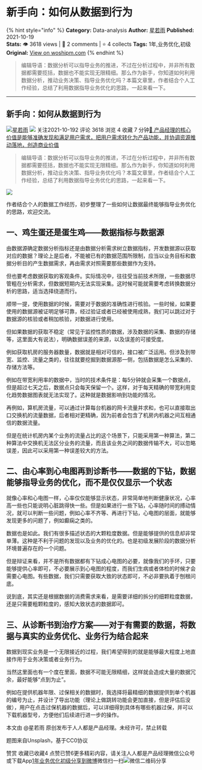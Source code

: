 # 新手向：如何从数据到行为
{% hint style="info" %}
**Category:** Data-analysis
**Author:** [星若雨](https://www.woshipm.com/u/1130911)
**Published:** 2021-10-19  
**Stats:** 👁️ 3618 views | 💬 2 comments | ⭐ 4 collects
**Tags:** 1年,业务优化,初级
**Original:** [View on woshipm.com](https://www.woshipm.com/data-analysis/5180632.html)
{% endhint %}
> 编辑导语：数据分析可以指导业务的推进，不过在分析过程中，并非所有数据都需要揽括，数据也不能实现无限精细。那么作为新手，你知道如何利用数据分析，推动业务决策、指导业务优化吗？本篇文章里，作者结合个人工作经验，总结了利用数据指导业务优化的思路，一起来看一下。

---

## 新手向：如何从数据到行为

[![](https://static.woshipm.com/APP_U_202110_20211018145511_8516.jpeg?imageView2/1/w/72/h/72/q/100)](https://www.woshipm.com/u/1130911)[星若雨](https://www.woshipm.com/u/1130911) ![](https://static.woshipm.com/tag/1101_1@2x.png) 关注2021-10-192 评论 3618 浏览 4 收藏 7 分钟[🔗 产品经理的核心价值是能够准确发现和满足用户需求，把用户需求转化为产品功能，并协调资源推动落地，创造商业价值](https://ke.qidianla.com/courses/90pm)

> 编辑导语：数据分析可以指导业务的推进，不过在分析过程中，并非所有数据都需要揽括，数据也不能实现无限精细。那么作为新手，你知道如何利用数据分析，推动业务决策、指导业务优化吗？本篇文章里，作者结合个人工作经验，总结了利用数据指导业务优化的思路，一起来看一下。

![](https://image.woshipm.com/wp-files/2021/10/w93y7qAdhXFGFaByQRXe.jpg)

作者结合个人的数据工作经历，初步整理了一些如何让数据最终能够指导业务优化的思路，欢迎交流。

## 一、鸡生蛋还是蛋生鸡——数据指标与数据源

由数据源确定数据分析指标还是由数据分析需求树立数据指标，开发数据源以获取对应的数据？理论上是后者，不能被已有的数据范围所限制，应当以业务目标和数据分析目的产生数据需求，再由需求对照需要那些数据作为支持。

但也要考虑数据获取的客观条件。实际情况中，往往受当前技术所限，一些数据尽管粗在分析需求，但数据短期内无法实现采集。这时候可能就需要考虑转换数据分析的思路，适当选择绕道而行。

顺带一提，使用数据的时候，需要对于数据的准确性进行核验。一些时候，如果要使用的数据源被证明足够可靠，经过验证或者已经被使用成熟，我们可以跳过对于数据源的核验或者稍加核验，对数据进行使用。

但如果数据的获取不稳定（常见于监控性质的数据，涉及数据的采集、数据的存储等，这里面大有说法），明确数据误差的来源，以及误差的可接受度。

例如获取机房的服务器数量，数据就是相对可信的，接口被广泛运用。但涉及到带宽、监控、流量之类的，往往就要挖掘到数据源那一侧，包括数据是怎么采集的、存储方法等。

例如在带宽利用率的数据中，当时的技术条件是：每5分钟就会采集一个数据点，但是超过七天之后，数据点只会每天保留一个。这样，对于每天精确的带宽利用变化趋势数据图表就无法实现了。这种就是数据影响到功能的情况。

再例如，算机房流量，可以通过计算每台机器的网卡流量并求和，也可以直接取出口交换机的流量数据，后者相对更精确，因为前者会包含了机房内机器之间互相通信的数据流量。

但是在统计机房内某个业务的流量占比的这个场景下，只能采用第一种算法，第二种算法中交换机无法区分业务的流量，而且该业务之间的数据传输不大，可以忽略误差，因此可以采用第一种误差较大的方法。

## 二、由心率到心电图再到诊断书——数据的下钻，数据能够指导业务的优化，而不是仅仅显示一个状态

就像心率和心电图一样，心率仅仅能够显示状态，非常简单地判断健康状况，心率高一些也只能说明心脏跳得快一些。但是如果进行一些下钻，心率随时间的搏动情况，就可以判断一些问题，例如心率不齐等、再进行下钻，心电图的层面，就能够发现更多的问题了，例如癫痫之类的。

数据也是如此。我们有很多描述状态的大颗粒度数据。但是能够提供的信息却非常单薄。这种是不利于问题的发现以及业务的优化的。也是初级发展阶段的数据分析环境普遍存在的一个问题。

但是辩证来看，并不是所有数据都有下钻成心电图的必要，就像我们的手环，只要能够提供心率即可，不必要展示到心电图的程度，而我们生病或者体检的时候才会需要心电图。有些数据，我们只需要获取大致的状态即可，不必非要执着于刨根问底。

说到底，其实还是根据数据的消费需求来看，是需要详细的拆分的细颗粒度数据，还是只需要粗颗粒度的，感知大致状态的数据即可。

## 三、从诊断书到治疗方案——对于有需要的数据，将数据与真实的业务优化、业务行为结合起来

数据到现实业务是一个无限接近的过程，我们希望得到的就是能够最大程度上地直接作用于业务决策或者业务行为。

当然这里面也有一个度在里面，数据不可能无限精细，这样就会造成大量的数据冗余，最好能够“点到为止”。

例如在提供机器年限、过保相关的数据时，我选择将最精细的数据提供到单个机器的编号为止，并设计了导出功能（理论上做跳转功能会更加直接，但是评估后没做），用户在点击过保机器的数据后，可以详细得到具体有哪些机器过保，并可以下载机器型号，方便他们后续进行进一步的操作。

本文由 @星若雨 原创发布于人人都是产品经理。未经许可，禁止转载

题图来自Unsplash，基于CC0协议

赞赏 收藏已收藏4 点赞已赞6更多精彩内容，请关注人人都是产品经理微信公众号或下载App[1年](https://www.woshipm.com/tag/1%e5%b9%b4)[业务优化](https://www.woshipm.com/tag/%e4%b8%9a%e5%8a%a1%e4%bc%98%e5%8c%96)[初级](https://www.woshipm.com/tag/%e5%88%9d%e7%ba%a7)[分享到微博](https://service.weibo.com/share/share.php?appkey=2775287854&title=新手向：如何从数据到行为&url=https://www.woshipm.com/data-analysis/5180632.html&pic=https://image.woshipm.com/wp-files/2021/10/w93y7qAdhXFGFaByQRXe.jpg)微信扫一扫![微信二维码](https://api.pwmqr.com/qrcode/create/?url=https://www.woshipm.com/data-analysis/5180632.html)分享
